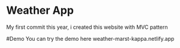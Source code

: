 # Weather App
My first commit this year, i created this website with MVC pattern 


#Demo 
You can try the demo here weather-marst-kappa.netlify.app
